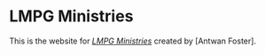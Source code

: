 # LMPG Ministries 

This is the website for 
[*LMPG Ministries*](http://lmpgministries.org/) 
created by [Antwan Foster].
